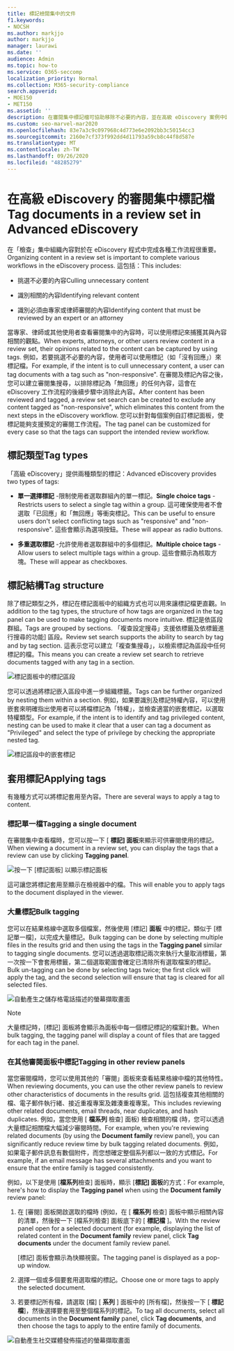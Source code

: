 ```yaml
---
title: 標記檢閱集中的文件
f1.keywords:
- NOCSH
ms.author: markjjo
author: markjjo
manager: laurawi
ms.date: ''
audience: Admin
ms.topic: how-to
ms.service: O365-seccomp
localization_priority: Normal
ms.collection: M365-security-compliance
search.appverid:
- MOE150
- MET150
ms.assetid: ''
description: 在審閱集中標記檔可協助移除不必要的內容，並在高級 eDiscovery 案例中識別相關的內容。
ms.custom: seo-marvel-mar2020
ms.openlocfilehash: 83e7a3c9c097968c4d773e6e2092bb3c50154cc3
ms.sourcegitcommit: 2160e7cf373f992dd4d11793a59cb8c44f8d587e
ms.translationtype: MT
ms.contentlocale: zh-TW
ms.lasthandoff: 09/26/2020
ms.locfileid: "48285279"
---
```

# <a name="tag-documents-in-a-review-set-in-advanced-ediscovery"></a><span data-ttu-id="f17dd-103">在高級 eDiscovery 的審閱集中標記檔</span><span class="sxs-lookup"><span data-stu-id="f17dd-103">Tag documents in a review set in Advanced eDiscovery</span></span>

<span data-ttu-id="f17dd-104">在「檢查」集中組織內容對於在 eDiscovery 程式中完成各種工作流程很重要。</span><span class="sxs-lookup"><span data-stu-id="f17dd-104">Organizing content in a review set is important to complete various workflows in the eDiscovery process.</span></span> <span data-ttu-id="f17dd-105">這包括：</span><span class="sxs-lookup"><span data-stu-id="f17dd-105">This includes:</span></span>

- <span data-ttu-id="f17dd-106">挑選不必要的內容</span><span class="sxs-lookup"><span data-stu-id="f17dd-106">Culling unnecessary content</span></span>

- <span data-ttu-id="f17dd-107">識別相關的內容</span><span class="sxs-lookup"><span data-stu-id="f17dd-107">Identifying relevant content</span></span>
 
- <span data-ttu-id="f17dd-108">識別必須由專家或律師審閱的內容</span><span class="sxs-lookup"><span data-stu-id="f17dd-108">Identifying content that must be reviewed by an expert or an attorney</span></span>

<span data-ttu-id="f17dd-109">當專家、律師或其他使用者查看審閱集中的內容時，可以使用標記來捕獲其與內容相關的觀點。</span><span class="sxs-lookup"><span data-stu-id="f17dd-109">When experts, attorneys, or other users review content in a review set, their opinions related to the content can be captured by using tags.</span></span> <span data-ttu-id="f17dd-110">例如，若要挑選不必要的內容，使用者可以使用標記（如「沒有回應」）來標記檔。</span><span class="sxs-lookup"><span data-stu-id="f17dd-110">For example, if the intent is to cull unnecessary content, a user can tag documents with a tag such as "non-responsive".</span></span> <span data-ttu-id="f17dd-111">在審閱及標記內容之後，您可以建立審閱集搜尋，以排除標記為「無回應」的任何內容，這會在 eDiscovery 工作流程的後續步驟中消除此內容。</span><span class="sxs-lookup"><span data-stu-id="f17dd-111">After content has been reviewed and tagged, a review set search can be created to exclude any content tagged as "non-responsive", which eliminates this content from the next steps in the eDiscovery workflow.</span></span> <span data-ttu-id="f17dd-112">您可以針對每個案例自訂標記面板，使標記能夠支援預定的審閱工作流程。</span><span class="sxs-lookup"><span data-stu-id="f17dd-112">The tag panel can be customized for every case so that the tags can support the intended review workflow.</span></span>

## <a name="tag-types"></a><span data-ttu-id="f17dd-113">標記類型</span><span class="sxs-lookup"><span data-stu-id="f17dd-113">Tag types</span></span>

<span data-ttu-id="f17dd-114">「高級 eDiscovery」提供兩種類型的標記：</span><span class="sxs-lookup"><span data-stu-id="f17dd-114">Advanced eDiscovery provides two types of tags:</span></span>

- <span data-ttu-id="f17dd-115">**單一選擇標記** -限制使用者選取群組內的單一標記。</span><span class="sxs-lookup"><span data-stu-id="f17dd-115">**Single choice tags** - Restricts users to select a single tag within a group.</span></span> <span data-ttu-id="f17dd-116">這可確保使用者不會選取「已回應」和「無回應」等衝突標記。</span><span class="sxs-lookup"><span data-stu-id="f17dd-116">This can be useful to ensure users don't select conflicting tags such as "responsive" and "non-responsive".</span></span> <span data-ttu-id="f17dd-117">這些會顯示為選項按鈕。</span><span class="sxs-lookup"><span data-stu-id="f17dd-117">These will appear as radio buttons.</span></span>

- <span data-ttu-id="f17dd-118">**多重選取標記** -允許使用者選取群組中的多個標記。</span><span class="sxs-lookup"><span data-stu-id="f17dd-118">**Multiple choice tags** - Allow users to select multiple tags within a group.</span></span> <span data-ttu-id="f17dd-119">這些會顯示為核取方塊。</span><span class="sxs-lookup"><span data-stu-id="f17dd-119">These will appear as checkboxes.</span></span>

## <a name="tag-structure"></a><span data-ttu-id="f17dd-120">標記結構</span><span class="sxs-lookup"><span data-stu-id="f17dd-120">Tag structure</span></span>

<span data-ttu-id="f17dd-121">除了標記類型之外，標記在標記面板中的組織方式也可以用來讓標記檔更直觀。</span><span class="sxs-lookup"><span data-stu-id="f17dd-121">In addition to the tag types, the structure of how tags are organized in the tag panel can be used to make tagging documents more intuitive.</span></span> <span data-ttu-id="f17dd-122">標記是依區段群組。</span><span class="sxs-lookup"><span data-stu-id="f17dd-122">Tags are grouped by sections.</span></span> <span data-ttu-id="f17dd-123">「複查設定搜尋」支援依標籤及依標籤進行搜尋的功能] 區段。</span><span class="sxs-lookup"><span data-stu-id="f17dd-123">Review set search supports the ability to search by tag and by tag section.</span></span> <span data-ttu-id="f17dd-124">這表示您可以建立「複查集搜尋」，以檢索標記為區段中任何標記的檔。</span><span class="sxs-lookup"><span data-stu-id="f17dd-124">This means you can create a review set search to retrieve documents tagged with any tag in a section.</span></span>

![標記面板中的標記區段](../media/Tagtypes.png)

<span data-ttu-id="f17dd-126">您可以透過將標記嵌入區段中進一步組織標籤。</span><span class="sxs-lookup"><span data-stu-id="f17dd-126">Tags can be further organized by nesting them within a section.</span></span> <span data-ttu-id="f17dd-127">例如，如果要識別及標記特權內容，可以使用嵌套來明確指出使用者可以將檔標記為「特權」，並檢查適當的嵌套標記，以選取特權類型。</span><span class="sxs-lookup"><span data-stu-id="f17dd-127">For example, if the intent is to identify and tag privileged content, nesting can be used to make it clear that a user can tag a document as "Privileged" and select the type of privilege by checking the appropriate nested tag.</span></span>

![標記區段中的嵌套標記](../media/Nestingtags.png)

## <a name="applying-tags"></a><span data-ttu-id="f17dd-129">套用標記</span><span class="sxs-lookup"><span data-stu-id="f17dd-129">Applying tags</span></span>

<span data-ttu-id="f17dd-130">有幾種方式可以將標記套用至內容。</span><span class="sxs-lookup"><span data-stu-id="f17dd-130">There are several ways to apply a tag to content.</span></span>

### <a name="tagging-a-single-document"></a><span data-ttu-id="f17dd-131">標記單一檔</span><span class="sxs-lookup"><span data-stu-id="f17dd-131">Tagging a single document</span></span>

<span data-ttu-id="f17dd-132">在審閱集中查看檔時，您可以按一下 [ **標記] 面板**來顯示可供審閱使用的標記。</span><span class="sxs-lookup"><span data-stu-id="f17dd-132">When viewing a document in a review set, you can display the tags that a review can use by clicking **Tagging panel**.</span></span>

![按一下 [標記面板] 以顯示標記面板](../media/Singledoctag.png)

<span data-ttu-id="f17dd-134">這可讓您將標記套用至顯示在檢視器中的檔。</span><span class="sxs-lookup"><span data-stu-id="f17dd-134">This will enable you to apply tags to the document displayed in the viewer.</span></span>

### <a name="bulk-tagging"></a><span data-ttu-id="f17dd-135">大量標記</span><span class="sxs-lookup"><span data-stu-id="f17dd-135">Bulk tagging</span></span>

<span data-ttu-id="f17dd-136">您可以在結果格線中選取多個檔案，然後使用 [標記] **面板** 中的標記，類似于 [標記單一檔]，以完成大量標記。</span><span class="sxs-lookup"><span data-stu-id="f17dd-136">Bulk tagging can be done by selecting multiple files in the results grid and then using the tags in the **Tagging panel** similar to tagging single documents.</span></span> <span data-ttu-id="f17dd-137">您可以透過選取標記兩次來執行大量取消標籤，第一次按一下會套用標籤，第二個選取範圍會確定已清除所有選取檔案的標記。</span><span class="sxs-lookup"><span data-stu-id="f17dd-137">Bulk un-tagging can be done by selecting tags twice; the first click will apply the tag, and the second selection will ensure that tag is cleared for all selected files.</span></span>

![自動產生之儲存格電話描述的螢幕擷取畫面](../media/Bulktag.png)

> [!NOTE]
> <span data-ttu-id="f17dd-139">大量標記時，[標記] 面板將會顯示為面板中每一個標記標記的檔案計數。</span><span class="sxs-lookup"><span data-stu-id="f17dd-139">When bulk tagging, the tagging panel will display a count of files that are tagged for each tag in the panel.</span></span>

### <a name="tagging-in-other-review-panels"></a><span data-ttu-id="f17dd-140">在其他審閱面板中標記</span><span class="sxs-lookup"><span data-stu-id="f17dd-140">Tagging in other review panels</span></span>

<span data-ttu-id="f17dd-141">當您審閱檔時，您可以使用其他的「審閱」面板來查看結果格線中檔的其他特性。</span><span class="sxs-lookup"><span data-stu-id="f17dd-141">When reviewing documents, you can use the other review panels to review other characteristics of documents in the results grid.</span></span> <span data-ttu-id="f17dd-142">這包括複查其他相關的檔、電子郵件執行緒、接近重複專案及雜湊重複專案。</span><span class="sxs-lookup"><span data-stu-id="f17dd-142">This includes reviewing other related documents, email threads, near duplicates, and hash duplicates.</span></span> <span data-ttu-id="f17dd-143">例如，當您使用 [ **檔系列** 檢查] 面板) 檢查相關的檔 (時，您可以透過大量標記相關檔大幅減少審閱時間。</span><span class="sxs-lookup"><span data-stu-id="f17dd-143">For example, when you're reviewing related documents (by using the **Document family** review panel), you can significantly reduce review time by bulk tagging related documents.</span></span> <span data-ttu-id="f17dd-144">例如，如果電子郵件訊息有數個附件，而您想確定整個系列都以一致的方式標記。</span><span class="sxs-lookup"><span data-stu-id="f17dd-144">For example, if an email message has several attachments and you want to ensure that the entire family is tagged consistently.</span></span>

<span data-ttu-id="f17dd-145">例如，以下是使用 [**檔系列**檢查] 面板時，顯示 [**標記] 面板**的方式：</span><span class="sxs-lookup"><span data-stu-id="f17dd-145">For example, here's how to display the **Tagging panel** when using the **Document family** review panel:</span></span>

1. <span data-ttu-id="f17dd-146">在 [審閱] 面板開啟選取的檔時 (例如，在 [ **檔系列** 檢查] 面板中顯示相關內容的清單，然後按一下 [檔系列檢查] 面板底下的 [ **標記檔** ]。</span><span class="sxs-lookup"><span data-stu-id="f17dd-146">With the review panel open for a selected document (for example, displaying the list of related content in the **Document family** review panel, click **Tag documents** under the document family review panel.</span></span>

   <span data-ttu-id="f17dd-147">[標記] 面板會顯示為快顯視窗。</span><span class="sxs-lookup"><span data-stu-id="f17dd-147">The tagging panel is displayed as a pop-up window.</span></span>

2. <span data-ttu-id="f17dd-148">選擇一個或多個要套用選取檔的標記。</span><span class="sxs-lookup"><span data-stu-id="f17dd-148">Choose one or more tags to apply the selected document.</span></span> 

3. <span data-ttu-id="f17dd-149">若要標記所有檔，請選取 [檔] [ **系列** ] 面板中的 [所有檔]，然後按一下 [ **標記檔**]，然後選擇要套用至整個檔系列的標記。</span><span class="sxs-lookup"><span data-stu-id="f17dd-149">To tag all documents, select all documents in the **Document family** panel, click **Tag documents**, and then choose the tags to apply to the entire family of documents.</span></span>

![自動產生社交媒體發佈描述的螢幕擷取畫面](../media/Relatedtag.png)
